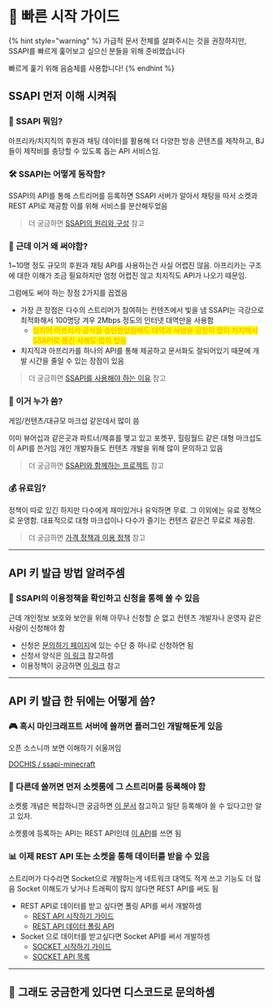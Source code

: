 # 🚄 빠른 시작 가이드

{% hint style="warning" %}
가급적 문서 전체를 살펴주시는 것을 권장하지만, SSAPI를 빠르게 훑어보고 싶으신 분들을 위해 준비했습니다

빠르게 훑기 위해 음슴체를 사용합니다!
{% endhint %}

## SSAPI 먼저 이해 시켜줘

### 🤔 SSAPI 뭐임?

아프리카/치지직의 후원과 채팅 데이터를 활용해 더 다양한 방송 콘텐츠를 제작하고, BJ들이 제작비를 충당할 수 있도록 돕는 API 서비스임.

### 🛠 SSAPI는 어떻게 동작함?

SSAPI의 API를 통해 스트리머를 등록하면 SSAPI 서버가 알아서 채팅을 따서 소켓과 REST API로 제공함 이를 위해 서비스를 분산해두었음

> 더 궁금하면 [SSAPI의 원리와 구성](intro/api.md) 참고

### 🤷 근데 이거 왜 써야함?

1\~10명 정도 규모의 후원과 채팅 API를 사용하는건 사실 어렵진 않음. 아프리카는 구조에 대한 이해가 조금 필요하지만 엄청 어렵진 않고 치지직도 API가 나오기 때문임.

그럼에도 써야 하는 장점 2가지를 꼽겠음

* 가장 큰 장점은 다수의 스트리머가 참여하는 컨텐츠에서 빛을 냄 SSAPI는 극강으로 최적화해서 100명당 겨우 2Mbps 정도의 인터넷 대역만을 사용함
  * <mark style="color:orange;">심지어 아프리카 공식를 승인받았음에도 대역과 사양을 굉장히 많이 차지해서 SSAPI로 옮긴 사례도 많이 있음</mark>
* 치지직과 아프리카를 하나의 API를 통해 제공하고 문서화도 잘되어있기 때문에 개발 시간을 줄일 수 있는 장점이 있음

> 더 궁금하면 [SSAPI를 사용해야 하는 이유](intro/why-use.md) 참고

### 👥 이거 누가 씀?

게임/컨텐츠/대규모 마크섭 같은데서 많이 씀

이미 뷰어십과 같은곳과 파트너/제휴를 맺고 있고 포켓꾸, 힐링월드 같은 대형 마크섭도 이 API를 쓴거임 개인 개발자들도 컨텐츠 개발을 위해 많이 문의하고 있음

> 더 궁금하면 [SSAPI와 함께하는 프로젝트](intro/projects.md) 참고

### 💰 유료임?

정책이 따로 있긴 하지만 다수에게 재미있거나 유익하면 무료. 그 이외에는 유료 정책으로 운영함. 대표적으로 대형 마크섭이나 다수가 즐기는 컨텐츠 같은건 무료로 제공함.

> 더 궁금하면 [가격 정책과 이용 정책](intro/policy.md) 참고

***

## API 키 발급 방법 알려주셈

### 🔑 SSAPI의 이용정책을 확인하고 신청을 통해 쓸 수 있음

근데 개인정보 보호와 보안을 위해 아무나 신청할 순 없고 컨텐츠 개발자나 운영자 같은 사람이 신청해야 함

* 신청은 [문의하기 페이지](contact/index.md)에 있는 수단 중 하나로 신청하면 됨
* 신청서 양식은 [이 링크](extra-document/application.md) 참고하셈
* 이용정책이 궁금하면 [이 링크](intro/policy.md) 참고

***

## API 키 발급 한 뒤에는 어떻게 씀?

### 🎮 혹시 마인크래프트 서버에 쓸꺼면 플러그인 개발해둔게 있음

오픈 소스니까 보면 이해하기 쉬울꺼임

[DOCHIS / ssapi-minecraft](https://github.com/DOCHIS/ssapi-minecraft)

### 📝 다른데 쓸꺼면 먼저 소켓룸에 그 스트리머를 등록해야 함

소켓룸 개념은 복잡하니깐 궁금하면 [이 문서](intro/api.md) 참고하고 일단 등록해야 쓸 수 있다고만 알고 있자.

소켓룸에 등록하는 API는 REST API인데 [이 API](rest-api/api/room.md)를 쓰면 됨

### 📊 이제 REST API 또는 소켓을 통해 데이터를 받을 수 있음

스트리머가 다수라면 Socket으로 개발하는게 네트워크 대역도 적게 쓰고 기능도 더 많음 Socket 이해도가 낮거나 트래픽이 많지 않다면 REST API를 써도 됨

* REST API로 데이터를 받고 싶다면 폴링 API를 써서 개발하셈
  * [REST API 시작하기 가이드](rest-api/start.md)
  * [REST API 데이터 폴링 API](rest-api/api/pollng.md)
* Socket 으로 데이터를 받고싶다면 Socket API를 써서 개발하셈
  * [SOCKET 시작하기 가이드](socket/start.md)
  * [SOCKET API 목록](socket/api/)

***

## 💬 그래도 궁금한게 있다면 디스코드로 문의하셈
